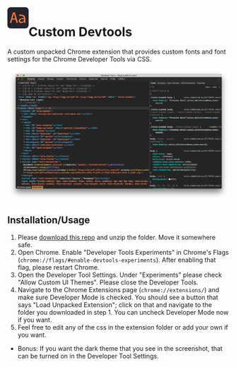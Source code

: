<img src="icon48.png" alt="icon" align="left">

# Custom Devtools

A custom unpacked Chrome extension that provides custom fonts and font settings for the Chrome Developer Tools via CSS.

![screenshot](screenshot.png)

## Installation/Usage

1. Please [download this repo](https://github.com/jalenconner/custom-devtools/archive/master.zip) and unzip the folder. Move it somewhere safe.
1. Open Chrome. Enable "Developer Tools Experiments" in Chrome's Flags (`chrome://flags/#enable-devtools-experiments`). After enabling that flag, please restart Chrome.
1. Open the Developer Tool Settings. Under "Experiments" please check "Allow Custom UI Themes". Please close the Developer Tools.
1. Navigate to the Chrome Extensions page (`chrome://extensions/`) and make sure Developer Mode is checked. You should see a button that says "Load Unpacked Extension"; click on that and navigate to the folder you downloaded in step 1. You can uncheck Developer Mode now if you want.
1. Feel free to edit any of the css in the extension folder or add your own if you want.


- Bonus: If you want the dark theme that you see in the screenshot, that can be turned on in the Developer Tool Settings.
